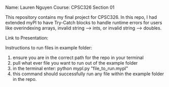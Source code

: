 Name: Lauren Nguyen
Course: CPSC326 Section 01

This repository contains my final project for CPSC326. In this repo, I had extended myPl to have Try-Catch blocks to handle runtime
errors for users like overindexing arrays, invalid string --> ints, or invalid string --> doubles.

Link to Presentation:

Instructions to run files in example folder:
1. ensure you are in the correct path for the repo in your terminal
2. pull what ever file you want to run out of the example folder
3. in the terminal enter: python mypl.py "file_to_run.mypl"
4. this command should successfully run any file within the example folder in the repo.
